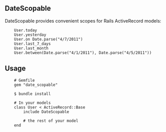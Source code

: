 ## DateScopable

DateScopable provides convenient scopes for Rails ActiveRecord models:

		User.today
		User.yesterday
		User.on Date.parse("4/7/2011")
		User.last_7_days
		User.last_month
		User.between(Date.parse("4/1/2011"), Date.parse("4/5/2011"))

## Usage
		
		# Gemfile
		gem "date_scopable"
		
		$ bundle install
		
		# In your models
		class User < ActiveRecord::Base
			include DateScopable
			
			# the rest of your model
		end
	
		
